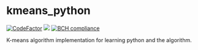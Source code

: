 # kmeans_python
[![CodeFactor](https://www.codefactor.io/repository/github/amrukwa/kmeans_python/badge)](https://www.codefactor.io/repository/github/amrukwa/kmeans_python)
<a href="https://codeclimate.com/github/amrukwa/kmeans_python/maintainability"><img src="https://api.codeclimate.com/v1/badges/a71d05f32f91183ab71b/maintainability" /></a>
[![BCH compliance](https://bettercodehub.com/edge/badge/amrukwa/kmeans_python?branch=master)](https://bettercodehub.com/)

K-means algorithm implementation for learning python and the algorithm.
